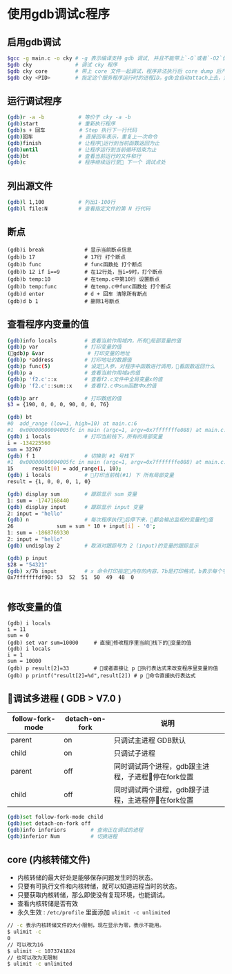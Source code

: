 # 使用gdb调试c程序

## 启用gdb调试

```bash
$gcc -g main.c -o cky # -g 表示编译支持 gdb 调试, 并且不能带上`-O`或者`-O2`优化
$gdb cky              # 调试 cky 程序
$gdb cky core         # 带上 core 文件一起调试，程序非法执行后 core dump 后产生 core 文件
$gdb cky <PID>        # 指定这个服务程序运行时的进程ID。gdb会自动attach上去，并调试他。program应该在PATH环境变量中搜索得到。
```

## 运行调试程序

```bash
(gdb)r -a -b           # 等价于 cky -a -b
(gdb)start             # 重新执行程序
(gdb)s + 回车           # Step 执行下一行代码
(gdb)回车               # 直接回车表示，重复上一次命令
(gdb)finish            # 让程序运行到当前函数返回为止
(gdb)until             # 让程序运行到当前循环结束为止
(gdb)bt                # 查看当前运行的文件和行
(gdb)c                 # 程序继续运行至 下一个 调试点处
```

## 列出源文件

```bash
(gdb)l 1,100           # 列出1-100行
(gdb)l file:N          # 查看指定文件的第 N 行代码
```

## 断点

```bash
(gdb)i break             # 显示当前断点信息
(gdb)b 17                # 17行 打个断点
(gdb)b func              # func函数处 打个断点
(gdb)b 12 if i==9        # 在12行处，当i=9时，打个断点
(gdb)b temp:10           # 在temp.c中第10行 设置断点
(gdb)b temp:func         # 在temp.c中func函数处 打个断点
(gdb)d enter             # d + 回车 清除所有断点
(gdb)d b 1               # 删除1号断点
```

## 查看程序内变量的值

```bash
(gdb)info locals         # 查看当前作用域内，所有局部变量的值
(gdb)p var               # 打印变量的值
(gdb)p &var              # 打印变量的地址
(gdb)p *address          # 打印地址的数据值
(gdb)p func(5)           # 设定入参，对程序中函数进行调用，看函数返回什么
(gdb)p a                 # 查看当前作用域a的值
(gdb)p 'f2.c'::x         # 查看f2.c文件中全局变量x的值
(gdb)p 'f2.c'::sum::x    # 查看f2.c中sum函数中x的值

(gdb)p arr               # 打印数组的值
$3 = {190, 0, 0, 0, 90, 0, 0, 76}

(gdb) bt
#0  add_range (low=1, high=10) at main.c:6
#1  0x00000000004005fc in main (argc=1, argv=0x7fffffffe088) at main.c:15
(gdb) i locals           # 打印当前栈下，所有的局部变量
i = -134225560
sum = 32767
(gdb) f 1                # 切换到 #1 号栈下
#1  0x00000000004005fc in main (argc=1, argv=0x7fffffffe088) at main.c:15
15	    result[0] = add_range(1, 10);
(gdb) i locals           # 打印当前栈(#1) 下 所有局部变量
result = {1, 0, 0, 0, 1, 0}

(gdb) display sum        # 跟踪显示 sum 变量
1: sum = -1747168440
(gdb) display input      # 跟踪显示 input 变量
2: input = "hello"
(gdb) n                  # 每次程序执行后停下来，都会输出监视的变量的值
26	            sum = sum * 10 + input[i] - '0';
1: sum = -1868769330
2: input = "hello"
(gdb) undisplay 2        # 取消对跟踪号为 2 (input)的变量的跟踪显示

(gdb) p input
$28 = "54321"
(gdb) x/7b input         # x 命令打印指定内存的内容，7b是打印格式，b表示每个字节一组，7是表示 7组，从input ,char数组第一个字节开始，连续打印7个字节，第六个字节开始就是越界数据了
0x7fffffffdf90:	53	52	51	50	49	48	0



```

## 修改变量的值

```gdb
(gdb) i locals
i = 11
sum = 0
(gdb) set var sum=10000     # 直接修改程序里当前栈下的变量的值
(gdb) i locals
i = 1
sum = 10000
(gdb) p result[2]=33        # 或者直接让 p 执行表达式来改变程序里变量的值
(gdb) p printf("result[2]=%d",result[2]) # p 命令直接执行表达式
```

## 调试多进程 ( GDB > V7.0 )

| follow-fork-mode |  detach-on-fork |  说明 |
| ---------------- | --------------- |------ |
| parent | on  | 只调试主进程 GDB默认 |
| child  | on  | 只调试子进程 |
| parent | off  | 同时调试两个进程，gdb跟主进程，子进程停在fork位置 |
| child  | off  | 同时调试两个进程，gdb跟子进程，主进程停在fork位置 |

```bash
(gdb)set follow-fork-mode child
(gdb)set detach-on-fork off
(gdb)info inferiors        # 查询正在调试的进程
(gdb)inferior Num          # 切换进程 
```

## core (内核转储文件)

- 内核转储的最大好处是能够保存问题发生时的状态。
- 只要有可执行文件和内核转储，就可以知道进程当时的状态。
- 只要获取内核转储，那么即使没有复现环境，也能调试。
- 查看内核转储是否有效
- 永久生效 : `/etc/profile` 里面添加 `ulimit -c unlimited`

```bash
// -c 表示内核转储文件的大小限制，现在显示为零，表示不能用。
$ ulimit -c
0
// 可以改为1G
$ ulimit -c 1073741824
// 也可以改为无限制
$ ulimit -c unlimited
```

